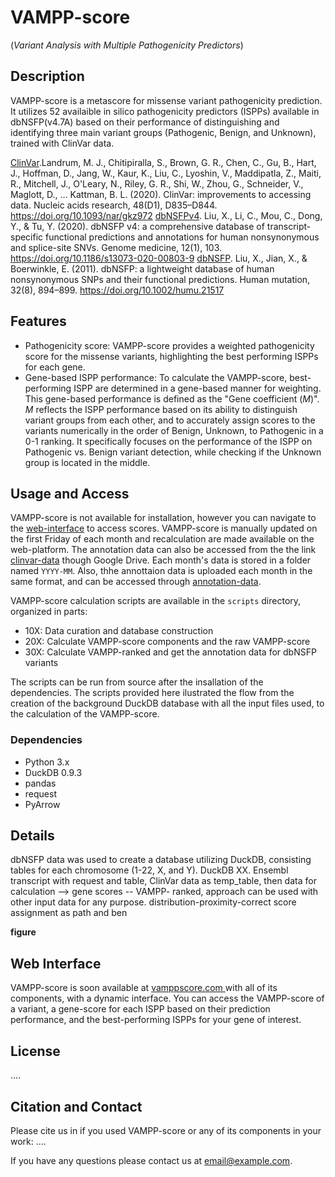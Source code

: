# VAMPP-score
(_Variant Analysis with Multiple Pathogenicity Predictors_)

## Description
VAMPP-score is a metascore for missense variant pathogenicity prediction. It utilizes 52 availaible in silico pathogenicity predictors (ISPPs) available in dbNSFP(v4.7A) based on their performance of distinguishing and identifying three main variant groups (Pathogenic, Benign, and Unknown), trained with ClinVar data.

[ClinVar](https://pubmed.ncbi.nlm.nih.gov/31777943/).Landrum, M. J., Chitipiralla, S., Brown, G. R., Chen, C., Gu, B., Hart, J., Hoffman, D., Jang, W., Kaur, K., Liu, C., Lyoshin, V., Maddipatla, Z., Maiti, R., Mitchell, J., O'Leary, N., Riley, G. R., Shi, W., Zhou, G., Schneider, V., Maglott, D., … Kattman, B. L. (2020). ClinVar: improvements to accessing data. Nucleic acids research, 48(D1), D835–D844. https://doi.org/10.1093/nar/gkz972
[dbNSFPv4](https://pubmed.ncbi.nlm.nih.gov/33261662/). Liu, X., Li, C., Mou, C., Dong, Y., & Tu, Y. (2020). dbNSFP v4: a comprehensive database of transcript-specific functional predictions and annotations for human nonsynonymous and splice-site SNVs. Genome medicine, 12(1), 103. https://doi.org/10.1186/s13073-020-00803-9
[dbNSFP](https://pubmed.ncbi.nlm.nih.gov/21520341/). Liu, X., Jian, X., & Boerwinkle, E. (2011). dbNSFP: a lightweight database of human nonsynonymous SNPs and their functional predictions. Human mutation, 32(8), 894–899. https://doi.org/10.1002/humu.21517


## Features
* Pathogenicity score: VAMPP-score provides a weighted pathogenicity score for the missense variants, highlighting the best performing ISPPs for each gene.
* Gene-based ISPP performance: To calculate the VAMPP-score, best-performing ISPP are determined in a gene-based manner for weighting. This gene-based performance is defined as the "Gene coefficient (_M_)". _M_ reflects the ISPP performance based on its ability to distinguish variant groups from each other, and to accurately assign scores to the variants numerically in the order of Benign, Unknown, to Pathogenic in a 0-1 ranking. It specifically focuses on the performance of the ISPP on Pathogenic vs. Benign variant detection, while checking if the Unknown group is located in the middle.


## Usage and Access
VAMPP-score is not available for installation, however you can navigate to the [web-interface](https://vamppscore.com/) to access scores. VAMPP-score is manually updated on the first Friday of each month and recalculation are made available on the web-platform. The annotation data can also be accessed from the the link [clinvar-data](https://drive.google.com/drive/folders/1aziBk58jTu49lSItZQaPKBtEVeACfWlJ?usp=drive_link) though Google Drive. Each month's data is stored in a folder named `YYYY-MM`. Also, thhe annottaion data is uploaded each month in the same format, and can be accessed through [annotation-data](https://drive.google.com/drive/folders/1-wo9QguOqtEhokpVpsrDuOsduntFEfHU?usp=drive_link).

VAMPP-score calculation scripts are available in the `scripts` directory, organized in parts:

* 10X: Data curation and database construction
* 20X: Calculate VAMPP-score components and the raw VAMPP-score
* 30X: Calculate VAMPP-ranked and get the annotation data for dbNSFP variants

The scripts can be run from source after the insallation of the dependencies. The scripts provided here ilustrated the flow from the creation of the background DuckDB database with all the input files used, to the calculation of the VAMPP-score.

### Dependencies
* Python 3.x
* DuckDB 0.9.3
* pandas
* request
* PyArrow 

## Details
dbNSFP data was used to create a database utilizing DuckDB, consisting tables for each chromosome (1-22, X, and Y). DuckDB XX. Ensembl transcript with request and table, ClinVar data as temp_table, then data for calculation --> gene scores -- VAMPP- ranked, approach can be used with other input data for any purpose. distribution-proximity-correct score assignment as path and ben

**figure**

## Web Interface
VAMPP-score is soon available at [vamppscore.com ](https://vamppscore.com/) with all of its components, with a dynamic interface. You can access the VAMPP-score of a variant, a gene-score for each ISPP based on their prediction performance, and the best-performing ISPPs for your gene of interest.

## License
....


## Citation and Contact
Please cite us in if you used VAMPP-score or any of its components in your work: 
....

If you have any questions please contact us at email@example.com.




